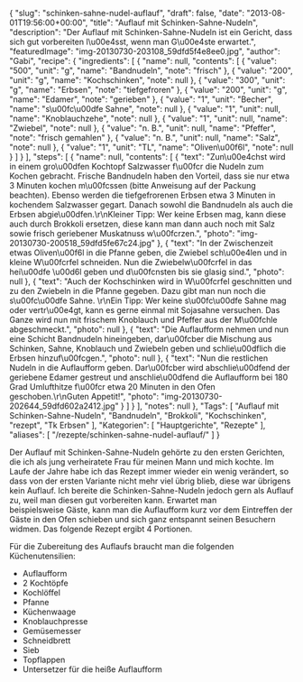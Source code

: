 {
    "slug": "schinken-sahne-nudel-auflauf",
    "draft": false,
    "date": "2013-08-01T19:56:00+00:00",
    "title": "Auflauf mit Schinken-Sahne-Nudeln",
    "description": "Der Auflauf mit Schinken-Sahne-Nudeln ist ein Gericht, dass sich gut vorbereiten l\u00e4sst, wenn man G\u00e4ste erwartet.",
    "featuredImage": "img-20130730-203108_59dfd5f4e8ee0.jpg",
    "author": "Gabi",
    "recipe": {
        "ingredients": [
            {
                "name": null,
                "contents": [
                    {
                        "value": "500",
                        "unit": "g",
                        "name": "Bandnudeln",
                        "note": "frisch"
                    },
                    {
                        "value": "200",
                        "unit": "g",
                        "name": "Kochschinken",
                        "note": null
                    },
                    {
                        "value": "300",
                        "unit": "g",
                        "name": "Erbsen",
                        "note": "tiefgefroren"
                    },
                    {
                        "value": "200",
                        "unit": "g",
                        "name": "Edamer",
                        "note": "gerieben"
                    },
                    {
                        "value": "1",
                        "unit": "Becher",
                        "name": "s\u00fc\u00dfe Sahne",
                        "note": null
                    },
                    {
                        "value": "1",
                        "unit": null,
                        "name": "Knoblauchzehe",
                        "note": null
                    },
                    {
                        "value": "1",
                        "unit": null,
                        "name": "Zwiebel",
                        "note": null
                    },
                    {
                        "value": "n. B.",
                        "unit": null,
                        "name": "Pfeffer",
                        "note": "frisch gemahlen"
                    },
                    {
                        "value": "n. B.",
                        "unit": null,
                        "name": "Salz",
                        "note": null
                    },
                    {
                        "value": "1",
                        "unit": "TL",
                        "name": "Oliven\u00f6l",
                        "note": null
                    }
                ]
            }
        ],
        "steps": [
            {
                "name": null,
                "contents": [
                    {
                        "text": "Zun\u00e4chst wird in einem gro\u00dfen Kochtopf Salzwasser f\u00fcr die Nudeln zum Kochen gebracht. Frische Bandnudeln haben den Vorteil, dass sie nur etwa 3 Minuten kochen m\u00fcssen (bitte Anweisung auf der Packung beachten). Ebenso werden die tiefgefrorenen Erbsen etwa 3 Minuten in kochendem Salzwasser gegart. Danach sowohl die Bandnudeln als auch die Erbsen abgie\u00dfen.\r\nKleiner Tipp: Wer keine Erbsen mag, kann diese auch durch Brokkoli ersetzen, diese kann man dann auch noch mit Salz sowie frisch geriebener Muskatnuss w\u00fcrzen.",
                        "photo": "img-20130730-200518_59dfd5fe67c24.jpg"
                    },
                    {
                        "text": "In der Zwischenzeit etwas Oliven\u00f6l in die Pfanne geben, die Zwiebel sch\u00e4len und in kleine W\u00fcrfel schneiden. Nun die Zwiebelw\u00fcrfel in das hei\u00dfe \u00d6l geben und d\u00fcnsten bis sie glasig sind.",
                        "photo": null
                    },
                    {
                        "text": "Auch der Kochschinken wird in W\u00fcrfel geschnitten und zu den Zwiebeln in die Pfanne gegeben. Dazu gibt man nun noch die s\u00fc\u00dfe Sahne. \r\nEin Tipp:  Wer keine s\u00fc\u00dfe Sahne mag oder vertr\u00e4gt, kann es gerne einmal mit Sojasahne versuchen. Das Ganze wird nun mit frischem Knoblauch und Pfeffer aus der M\u00fchle abgeschmeckt.",
                        "photo": null
                    },
                    {
                        "text": "Die Auflaufform nehmen und nun eine Schicht Bandnudeln hineingeben, dar\u00fcber  die Mischung aus Schinken, Sahne, Knoblauch und Zwiebeln geben und schlie\u00dflich die Erbsen hinzuf\u00fcgen.",
                        "photo": null
                    },
                    {
                        "text": "Nun die restlichen Nudeln in die Auflaufform geben. Dar\u00fcber wird abschlie\u00dfend der geriebene Edamer gestreut und anschlie\u00dfend die Auflaufform bei 180 Grad Umlufthitze f\u00fcr etwa 20 Minuten in den Ofen geschoben.\r\nGuten Appetit!",
                        "photo": "img-20130730-202644_59dfd602a2412.jpg"
                    }
                ]
            }
        ],
        "notes": null
    },
    "Tags": [
        "Auflauf mit Schinken-Sahne-Nudeln",
        "Bandnudeln",
        "Brokkoli",
        "Kochschinken",
        "rezept",
        "Tk Erbsen"
    ],
    "Kategorien": [
        "Hauptgerichte",
        "Rezepte"
    ],
    "aliases": [
        "\/rezepte\/schinken-sahne-nudel-auflauf\/"
    ]
}

Der Auflauf mit Schinken-Sahne-Nudeln gehörte zu den ersten Gerichten, die ich als jung verheiratete Frau für meinen Mann und mich kochte. Im Laufe der Jahre habe ich das Rezept immer wieder ein wenig verändert, so dass von der ersten Variante nicht mehr viel übrig blieb, diese war übrigens kein Auflauf. Ich bereite die Schinken-Sahne-Nudeln jedoch gern als Auflauf zu, weil man diesen gut vorbereiten kann. Erwartet man beispielsweise Gäste, kann man die Auflaufform kurz vor dem Eintreffen der Gäste in den Ofen schieben und sich ganz entspannt seinen Besuchern widmen. Das folgende Rezept ergibt 4 Portionen.

Für die Zubereitung des Auflaufs braucht man die folgenden Küchenutensilien:

 * Auflaufform
 * 2 Kochtöpfe
 * Kochlöffel
 * Pfanne
 * Küchenwaage
 * Knoblauchpresse
 * Gemüsemesser
 * Schneidbrett
 * Sieb
 * Topflappen
 * Untersetzer für die heiße Auflaufform
